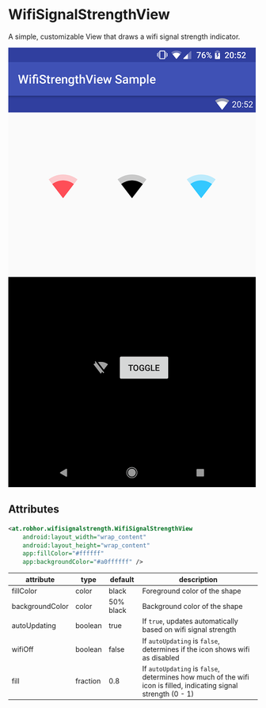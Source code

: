 # WifiSignalStrengthView

A simple, customizable View that draws a wifi signal strength indicator.

![sample](sample.png)

## Attributes

```xml
<at.robhor.wifisignalstrength.WifiSignalStrengthView
    android:layout_width="wrap_content"
    android:layout_height="wrap_content"
    app:fillColor="#ffffff"
    app:backgroundColor="#a0ffffff" />
```

| attribute       | type     | default   | description |
| --------------- | -------- | --------- | ----------- |
| fillColor       | color    | black     | Foreground color of the shape                                                                                    |
| backgroundColor | color    | 50% black | Background color of the shape                                                                                    |
| autoUpdating    | boolean  | true      | If `true`, updates automatically based on wifi signal strength                                                   |
| wifiOff         | boolean  | false     | If `autoUpdating` is `false`, determines if the icon shows wifi as disabled                                      |
| fill            | fraction | 0.8       | If `autoUpdating` is `false`, determines how much of the wifi icon is filled, indicating signal strength (0 - 1) |
